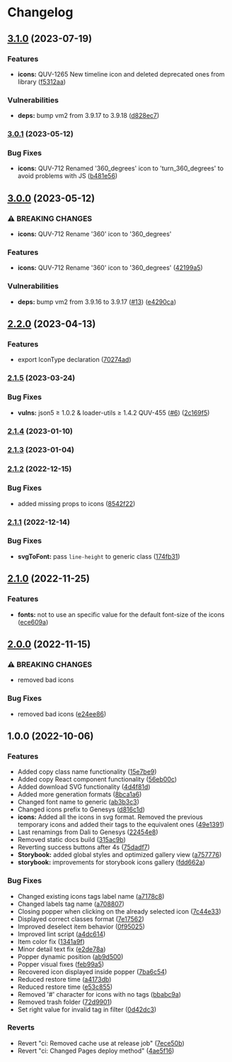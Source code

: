 # Changelog

## [3.1.0](https://github.com/DevoInc/genesys-icons/compare/v3.0.1...v3.1.0) (2023-07-19)


### Features

* **icons:** QUV-1265 New timeline icon and deleted deprecated ones from library ([f5312aa](https://github.com/DevoInc/genesys-icons/commit/f5312aa189147920d45f0d71fa11c84befc311cb))


### Vulnerabilities

* **deps:** bump vm2 from 3.9.17 to 3.9.18 ([d828ec7](https://github.com/DevoInc/genesys-icons/commit/d828ec799ef5a9808e63d628845f64614d92c210))

### [3.0.1](https://github.com/DevoInc/genesys-icons/compare/v3.0.0...v3.0.1) (2023-05-12)


### Bug Fixes

* **icons:** QUV-712 Renamed '360_degrees' icon to 'turn_360_degrees' to avoid problems with JS ([b481e56](https://github.com/DevoInc/genesys-icons/commit/b481e567b7a4833a67dc9be8a023271df2fd1450))

## [3.0.0](https://github.com/DevoInc/genesys-icons/compare/v2.2.0...v3.0.0) (2023-05-12)


### ⚠ BREAKING CHANGES

* **icons:** QUV-712 Rename '360' icon to '360_degrees'

### Features

* **icons:** QUV-712 Rename '360' icon to '360_degrees' ([42199a5](https://github.com/DevoInc/genesys-icons/commit/42199a50444c0ea7b27b88ecacc7827f0e6a9176))


### Vulnerabilities

* **deps:** bump vm2 from 3.9.16 to 3.9.17 ([#13](https://github.com/DevoInc/genesys-icons/issues/13)) ([e4290ca](https://github.com/DevoInc/genesys-icons/commit/e4290caa59a3aa4bcfaa8b74103b6075c7ada282))

## [2.2.0](https://github.com/DevoInc/genesys-icons/compare/v2.1.5...v2.2.0) (2023-04-13)


### Features

* export IconType declaration ([70274ad](https://github.com/DevoInc/genesys-icons/commit/70274ade57e96276f8010424bfd830e8800d6b20))

### [2.1.5](https://github.com/DevoInc/genesys-icons/compare/v2.1.4...v2.1.5) (2023-03-24)


### Bug Fixes

* **vulns:** json5 ≥ 1.0.2 & loader-utils ≥ 1.4.2 QUV-455 ([#6](https://github.com/DevoInc/genesys-icons/issues/6)) ([2c169f5](https://github.com/DevoInc/genesys-icons/commit/2c169f5eed9892c53615d5388e04058a62f5e5fc))

### [2.1.4](https://github.com/DevoInc/genesys-icons/compare/v2.1.3...v2.1.4) (2023-01-10)

### [2.1.3](https://github.com/DevoInc/genesys-icons/compare/v2.1.2...v2.1.3) (2023-01-04)

### [2.1.2](https://github.com/DevoInc/genesys-icons/compare/v2.1.1...v2.1.2) (2022-12-15)


### Bug Fixes

* added missing props to icons ([8542f22](https://github.com/DevoInc/genesys-icons/commit/8542f228cb648643136e7ec4507feb421f844336))

### [2.1.1](https://github.com/DevoInc/genesys-icons/compare/v2.1.0...v2.1.1) (2022-12-14)


### Bug Fixes

* **svgToFont:** pass `line-height` to generic class ([174fb31](https://github.com/DevoInc/genesys-icons/commit/174fb31762deadf6ec4c006d3c09418bc112526d))

## [2.1.0](https://github.com/DevoInc/genesys-icons/compare/v2.0.0...v2.1.0) (2022-11-25)


### Features

* **fonts:** not to use an specific value for the default font-size of the icons ([ece609a](https://github.com/DevoInc/genesys-icons/commit/ece609a49b38e333baf13948dec53c2adcf6a0b6))

## [2.0.0](https://github.com/DevoInc/genesys-icons/compare/v1.0.0...v2.0.0) (2022-11-15)


### ⚠ BREAKING CHANGES

* removed bad icons

### Bug Fixes

* removed bad icons ([e24ee86](https://github.com/DevoInc/genesys-icons/commit/e24ee86daa307bd4cd968910dcc004ec68c3075b))

## 1.0.0 (2022-10-06)


### Features

* Added copy class name functionality ([15e7be9](https://github.com/DevoInc/genesys-icons/commit/15e7be950a772740f8f72d327bc8002410388fcc))
* Added copy React component functionality ([56eb00c](https://github.com/DevoInc/genesys-icons/commit/56eb00cf462963625639b9c77629970e213a7cea))
* Added download SVG functionality ([4d4f81d](https://github.com/DevoInc/genesys-icons/commit/4d4f81d0f72feb5089d0289521c3c3e62ec4a455))
* Added more generation formats ([8bca1a6](https://github.com/DevoInc/genesys-icons/commit/8bca1a65266bc3d53da31dd6a57002da6be945de))
* Changed font name to generic ([ab3b3c3](https://github.com/DevoInc/genesys-icons/commit/ab3b3c30924411f7ff8c9a9edbec8a687e86fe38))
* Changed icons prefix to Genesys ([d816c1d](https://github.com/DevoInc/genesys-icons/commit/d816c1d65a1260a3df3c8fd424a4a9a338c498fa))
* **icons:** Added all the icons in svg format. Removed the previous temporary icons and added their tags to the equivalent ones ([49e1391](https://github.com/DevoInc/genesys-icons/commit/49e1391a24725fb3f8bd7aa9a6f20c20c112d9ff))
* Last renamings from Dali to Genesys ([22454e8](https://github.com/DevoInc/genesys-icons/commit/22454e83f3b92b6303be94a4ea2769556375214d))
* Removed static docs build ([315ac9b](https://github.com/DevoInc/genesys-icons/commit/315ac9bf875de2ad527bfaf3d79ae5f5abd248cb))
* Reverting success buttons after 4s ([75dadf7](https://github.com/DevoInc/genesys-icons/commit/75dadf7f411fb55c1bccab112eed990c71fa860a))
* **Storybook:** added global styles and optimized gallery view ([a757776](https://github.com/DevoInc/genesys-icons/commit/a757776dbad414671b0a26ce185493ec649a1019))
* **storybook:** improvements for storybook icons gallery ([fdd662a](https://github.com/DevoInc/genesys-icons/commit/fdd662afbdf3eb2a0f37a39d402b4167679ef8f1))


### Bug Fixes

* Changed existing icons tags label name ([a7178c8](https://github.com/DevoInc/genesys-icons/commit/a7178c87328468b3da54ee84db079284b5926fe5))
* Changed labels tag name ([a708807](https://github.com/DevoInc/genesys-icons/commit/a708807087aa32b257956c46eee1d4776e352575))
* Closing popper when clicking on the already selected icon ([7c44e33](https://github.com/DevoInc/genesys-icons/commit/7c44e3377faf5b67cc485355f01259be8a773925))
* Displayed correct classes format ([7e17562](https://github.com/DevoInc/genesys-icons/commit/7e175627d84fa0fd4256123b58d8c892fd5ed0ef))
* Improved deselect item behavior ([0f95025](https://github.com/DevoInc/genesys-icons/commit/0f95025214f65e2a9c1efbfc2346c7f404840a80))
* Improved lint script ([a4dc614](https://github.com/DevoInc/genesys-icons/commit/a4dc614ee37bf0bb2693d7bb12ca6cc1948fb981))
* Item color fix ([1341a9f](https://github.com/DevoInc/genesys-icons/commit/1341a9f8ea026348c65672a76eb6cf29d356ec10))
* Minor detail text fix ([e2de78a](https://github.com/DevoInc/genesys-icons/commit/e2de78a1c47070431c0b9d5fd450cda9514e62ce))
* Popper dynamic position ([ab9d500](https://github.com/DevoInc/genesys-icons/commit/ab9d5007f6c5dc25f4f0d7d6eae356aef0507722))
* Popper visual fixes ([feb99a5](https://github.com/DevoInc/genesys-icons/commit/feb99a5fe8add6983797da72bd603b5e2c7f7b67))
* Recovered icon displayed inside popper ([7ba6c54](https://github.com/DevoInc/genesys-icons/commit/7ba6c5470069a34851ed379a9107a7d1f9c0c7e2))
* Reduced restore time ([a4173db](https://github.com/DevoInc/genesys-icons/commit/a4173dbf7522a5eb3069686a3e6d1c32d32abdea))
* Reduced restore time ([e53c855](https://github.com/DevoInc/genesys-icons/commit/e53c855d56c56e89446f0f76cad975e7f9e23063))
* Removed '#' character for icons with no tags ([bbabc9a](https://github.com/DevoInc/genesys-icons/commit/bbabc9af10cc09a4497eaf74fa742b01471b3817))
* Removed trash folder ([72d9901](https://github.com/DevoInc/genesys-icons/commit/72d9901bce01db4aac0bf10627e99ab3d3019d89))
* Set right value for invalid tag in filter ([0d42dc3](https://github.com/DevoInc/genesys-icons/commit/0d42dc3bb8655a90487237c9eb0ca5b4d7edc758))


### Reverts

* Revert "ci: Removed cache use at release job" ([7ece50b](https://github.com/DevoInc/genesys-icons/commit/7ece50b6198bc5aa5a64a86602d55aef82f876de))
* Revert "ci: Changed Pages deploy method" ([4ae5f16](https://github.com/DevoInc/genesys-icons/commit/4ae5f161b2d5e14c1fecf6568c81606e6421e04e))